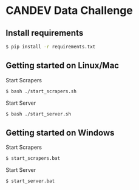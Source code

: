# CANDEV Data Challenge

Install requirements
-----
```sh
$ pip install -r requirements.txt
```

Getting started on Linux/Mac
-----
Start Scrapers
```sh
$ bash ./start_scrapers.sh
```
Start Server
```sh
$ bash ./start_server.sh
```

Getting started on Windows
-----
Start Scrapers
```sh
$ start_scrapers.bat
```
Start Server
```sh
$ start_server.bat
```